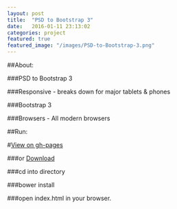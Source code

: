 ```yaml
---
layout: post
title:  "PSD to Bootstrap 3"
date:   2016-01-11 23:13:02
categories: project
featured: true
featured_image: "/images/PSD-to-Bootstrap-3.png"
---
```



##About:

###PSD to Bootstrap 3

###Responsive - breaks down for major tablets & phones

###Bootstrap 3

###Browsers - All modern browsers

##Run:

#[View on gh-pages](http://jaroot32.github.io/MechanixSite/)

###or [Download](https://github.com/jaroot32/MechanixSite)

###cd into directory

###bower install

###open index.html in your browser.